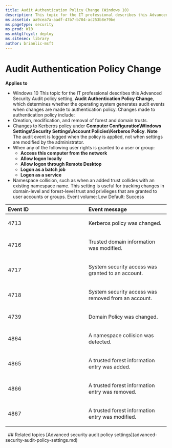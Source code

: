 ```yaml
---
title: Audit Authentication Policy Change (Windows 10)
description: This topic for the IT professional describes this Advanced Security Audit policy setting, Audit Authentication Policy Change, which determines whether the operating system generates audit events when changes are made to authentication policy.
ms.assetid: aa9cea7a-aadf-47b7-b704-ac253b8e79be
ms.pagetype: security
ms.prod: W10
ms.mktglfcycl: deploy
ms.sitesec: library
author: brianlic-msft
---
```

# Audit Authentication Policy Change
**Applies to**
-   Windows 10
This topic for the IT professional describes this Advanced Security Audit policy setting, **Audit Authentication Policy Change**, which determines whether the operating system generates audit events when changes are made to authentication policy.
Changes made to authentication policy include:
-   Creation, modification, and removal of forest and domain trusts.
-   Changes to Kerberos policy under **Computer Configuration\\Windows Settings\\Security Settings\\Account Policies\\Kerberos Policy**.
    **Note**  
    The audit event is logged when the policy is applied, not when settings are modified by the administrator.
     
-   When any of the following user rights is granted to a user or group:
    -   **Access this computer from the network**
    -   **Allow logon locally**
    -   **Allow logon through Remote Desktop**
    -   **Logon as a batch job**
    -   **Logon as a service**
-   Namespace collision, such as when an added trust collides with an existing namespace name.
This setting is useful for tracking changes in domain-level and forest-level trust and privileges that are granted to user accounts or groups.
Event volume: Low
Default: Success
<table>
<colgroup>
<col width="50%" />
<col width="50%" />
</colgroup>
<thead>
<tr class="header">
<th align="left">Event ID</th>
<th align="left">Event message</th>
</tr>
</thead>
<tbody>
<tr class="odd">
<td align="left"><p>4713</p></td>
<td align="left"><p>Kerberos policy was changed.</p></td>
</tr>
<tr class="even">
<td align="left"><p>4716</p></td>
<td align="left"><p>Trusted domain information was modified.</p></td>
</tr>
<tr class="odd">
<td align="left"><p>4717</p></td>
<td align="left"><p>System security access was granted to an account.</p></td>
</tr>
<tr class="even">
<td align="left"><p>4718</p></td>
<td align="left"><p>System security access was removed from an account.</p></td>
</tr>
<tr class="odd">
<td align="left"><p>4739</p></td>
<td align="left"><p>Domain Policy was changed.</p></td>
</tr>
<tr class="even">
<td align="left"><p>4864</p></td>
<td align="left"><p>A namespace collision was detected.</p></td>
</tr>
<tr class="odd">
<td align="left"><p>4865</p></td>
<td align="left"><p>A trusted forest information entry was added.</p></td>
</tr>
<tr class="even">
<td align="left"><p>4866</p></td>
<td align="left"><p>A trusted forest information entry was removed.</p></td>
</tr>
<tr class="odd">
<td align="left"><p>4867</p></td>
<td align="left"><p>A trusted forest information entry was modified.</p></td>
</tr>
</tbody>
</table>
 
## Related topics
[Advanced security audit policy settings](advanced-security-audit-policy-settings.md)
 
 
